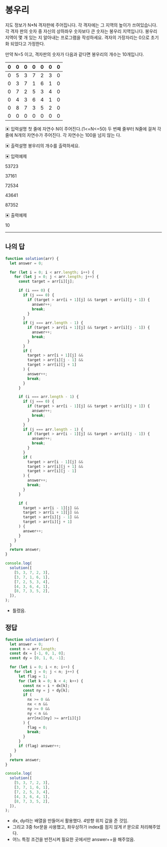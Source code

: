 # 봉우리

지도 정보가 N*N 격자판에 주어집니다. 각 격자에는 그 지역의 높이가 쓰여있습니다. 각 격자 판의 숫자 중 자신의 상하좌우 숫자보다 큰 숫자는 봉우리 지역입니다. 봉우리 지역이 몇 개 있는 지 알아내는 프로그램을 작성하세요.
 격자의 가장자리는 0으로 초기화 되었다고 가정한다.

만약 N=5 이고, 격자판의 숫자가 다음과 같다면 봉우리의 개수는 10개입니다.

| 0    | 0    | 0    | 0    | 0    | 0    | 0    |
| ---- | ---- | ---- | ---- | ---- | ---- | ---- |
| 0    | 5    | 3    | 7    | 2    | 3    | 0    |
| 0    | 3    | 7    | 1    | 6    | 1    | 0    |
| 0    | 7    | 2    | 5    | 3    | 4    | 0    |
| 0    | 4    | 3    | 6    | 4    | 1    | 0    |
| 0    | 8    | 7    | 3    | 5    | 2    | 0    |
| 0    | 0    | 0    | 0    | 0    | 0    | 0    |

▣ 입력설명
 첫 줄에 자연수 N이 주어진다.(1<=N<=50)
 두 번째 줄부터 N줄에 걸쳐 각 줄에 N개의 자연수가 주어진다. 각 자연수는 100을 넘지 않는 다.

▣ 출력설명
 봉우리의 개수를 출력하세요.

▣ 입력예제

53723

37161

72534

43641

87352

▣ 출력예제

10

---

## 나의 답

```js
function solution(arr) {
  let answer = 0;

  for (let i = 0; i < arr.length; i++) {
    for (let j = 0; j < arr.length; j++) {
      const target = arr[i][j];

      if (i === 0) {
        if (j === 0) {
          if (target > arr[i + 1][j] && target > arr[i][j + 1]) {
            answer++;
            break;
          }
        }
        if (j === arr.length - 1) {
          if (target > arr[i + 1][j] && target > arr[i][j - 1]) {
            answer++;
            break;
          }
        }
        if (
          target > arr[i + 1][j] &&
          target > arr[i][j - 1] &&
          target > arr[i][j + 1]
        ) {
          answer++;
          break;
        }
      }

      if (i === arr.length - 1) {
        if (j === 0) {
          if (target > arr[i - 1][j] && target > arr[i][j + 1]) {
            answer++;
            break;
          }
        }
        if (j === arr.length - 1) {
          if (target > arr[i - 1][j] && target > arr[i][j - 1]) {
            answer++;
            break;
          }
        }
        if (
          target > arr[i - 1][j] &&
          target > arr[i][j + 1] &&
          target > arr[i][j - 1]
        ) {
          answer++;
          break;
        }
      }

      if (
        target > arr[i - 1][j] &&
        target > arr[i + 1][j] &&
        target > arr[i][j - 1] &&
        target > arr[i][j + 1]
      ) {
        answer++;
      }
    }
  }
  return answer;
}

console.log(
  solution([
    [5, 3, 7, 2, 3],
    [3, 7, 1, 6, 1],
    [7, 2, 5, 3, 4],
    [4, 3, 6, 4, 1],
    [8, 7, 3, 5, 2],
  ]),
);
```

- 틀렸음.

## 정답

```js
function solution(arr) {
  let answer = 0;
  const n = arr.length;
  const dx = [-1, 0, 1, 0];
  const dy = [0, 1, 0, -1];

  for (let i = 0; i < n; i++) {
    for (let j = 0; j < n; j++) {
      let flag = 1;
      for (let k = 0; k < 4; k++) {
        const nx = i + dx[k];
        const ny = j + dy[k];
        if (
          nx >= 0 &&
          nx < n &&
          ny >= 0 &&
          ny < n &&
          arr[nx][ny] >= arr[i][j]
        ) {
          flag = 0;
          break;
        }
      }
      if (flag) answer++;
    }
  }
  return answer;
}

console.log(
  solution([
    [5, 3, 7, 2, 3],
    [3, 7, 1, 6, 1],
    [7, 2, 5, 3, 4],
    [4, 3, 6, 4, 1],
    [8, 7, 3, 5, 2],
  ]),
);
```

- dx, dy라는 배열을 만들어서 활용했다. 4방향 위치 값을 준 것임.
- 그리고 3중 for문을 사용했고, 좌우상하가 index를 점지 않게 if 문으로 처리해주었다.
- 어느 특정 조건을 반전시켜 필요한 곳에서만 answer++을 해주었음.